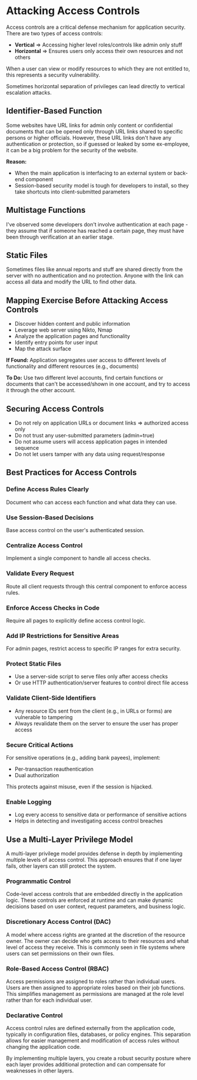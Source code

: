 # Attacking Access Controls

Access controls are a critical defense mechanism for application security. There are two types of access controls:

- **Vertical** => Accessing higher level roles/controls like admin only stuff
- **Horizontal** => Ensures users only access their own resources and not others

When a user can view or modify resources to which they are not entitled to, this represents a security vulnerability.

Sometimes horizontal separation of privileges can lead directly to vertical escalation attacks.

## Identifier-Based Function

Some websites have URL links for admin only content or confidential documents that can be opened only through URL links shared to specific persons or higher officials. However, these URL links don't have any authentication or protection, so if guessed or leaked by some ex-employee, it can be a big problem for the security of the website.

**Reason:**
- When the main application is interfacing to an external system or back-end component
- Session-based security model is tough for developers to install, so they take shortcuts into client-submitted parameters

## Multistage Functions

I've observed some developers don't involve authentication at each page - they assume that if someone has reached a certain page, they must have been through verification at an earlier stage.

## Static Files

Sometimes files like annual reports and stuff are shared directly from the server with no authentication and no protection. Anyone with the link can access all data and modify the URL to find other data.

## Mapping Exercise Before Attacking Access Controls

- Discover hidden content and public information
- Leverage web server using Nikto, Nmap
- Analyze the application pages and functionality
- Identify entry points for user input
- Map the attack surface

**If Found:** Application segregates user access to different levels of functionality and different resources (e.g., documents)

**To Do:** Use two different level accounts, find certain functions or documents that can't be accessed/shown in one account, and try to access it through the other account.

## Securing Access Controls

- Do not rely on application URLs or document links => authorized access only
- Do not trust any user-submitted parameters (admin=true)
- Do not assume users will access application pages in intended sequence
- Do not let users tamper with any data using request/response

## Best Practices for Access Controls

### Define Access Rules Clearly
Document who can access each function and what data they can use.

### Use Session-Based Decisions
Base access control on the user's authenticated session.

### Centralize Access Control
Implement a single component to handle all access checks.

### Validate Every Request
Route all client requests through this central component to enforce access rules.

### Enforce Access Checks in Code
Require all pages to explicitly define access control logic.

### Add IP Restrictions for Sensitive Areas
For admin pages, restrict access to specific IP ranges for extra security.

### Protect Static Files
- Use a server-side script to serve files only after access checks
- Or use HTTP authentication/server features to control direct file access

### Validate Client-Side Identifiers
- Any resource IDs sent from the client (e.g., in URLs or forms) are vulnerable to tampering
- Always revalidate them on the server to ensure the user has proper access

### Secure Critical Actions
For sensitive operations (e.g., adding bank payees), implement:
- Per-transaction reauthentication
- Dual authorization

This protects against misuse, even if the session is hijacked.

### Enable Logging
- Log every access to sensitive data or performance of sensitive actions
- Helps in detecting and investigating access control breaches

## Use a Multi-Layer Privilege Model

A multi-layer privilege model provides defense in depth by implementing multiple levels of access control. This approach ensures that if one layer fails, other layers can still protect the system.

### Programmatic Control
Code-level access controls that are embedded directly in the application logic. These controls are enforced at runtime and can make dynamic decisions based on user context, request parameters, and business logic.

### Discretionary Access Control (DAC)
A model where access rights are granted at the discretion of the resource owner. The owner can decide who gets access to their resources and what level of access they receive. This is commonly seen in file systems where users can set permissions on their own files.

### Role-Based Access Control (RBAC)
Access permissions are assigned to roles rather than individual users. Users are then assigned to appropriate roles based on their job functions. This simplifies management as permissions are managed at the role level rather than for each individual user.

### Declarative Control
Access control rules are defined externally from the application code, typically in configuration files, databases, or policy engines. This separation allows for easier management and modification of access rules without changing the application code.

By implementing multiple layers, you create a robust security posture where each layer provides additional protection and can compensate for weaknesses in other layers.
